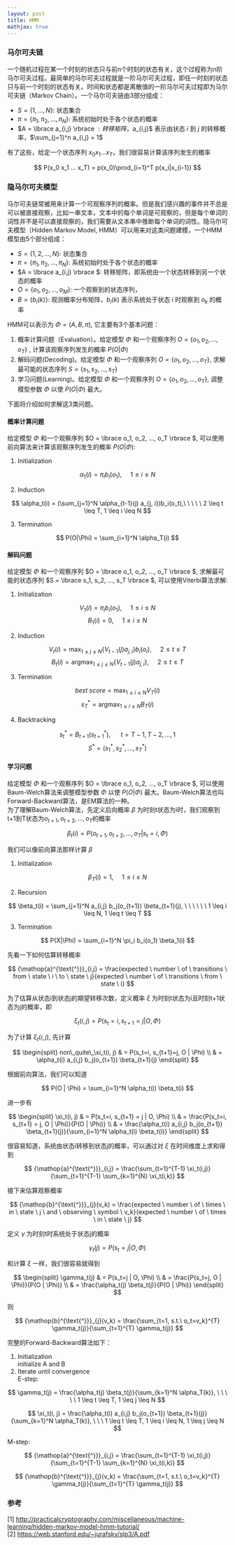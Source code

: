 ```yaml
---
layout: post
title: HMM
mathjax: true
---
```


### 马尔可夫链
一个随机过程在某一个时刻的状态只与前n个时刻的状态有关，这个过程称为n阶马尔可夫过程。最简单的马尔可夫过程就是一阶马尔可夫过程，即任一时刻的状态只与前一个时刻的状态有关。时间和状态都是离散值的一阶马尔可夫过程即为马尔可夫链（Markov Chain）。一个马尔可夫链由3部分组成：
* $S = \lbrace 1, ..., N \rbrace$: 状态集合
* $\pi = \lbrace \pi_1, \pi_2, ..., \pi_N \rbrace$: 系统初始时处于各个状态的概率
* $A = \lbrace a_{i,j} \rbrace $: 转移矩阵，$a_{i,j}$ 表示由状态 $i$ 到 $j$ 的转移概率，$\sum_{j=1}^n a_{i,j} = 1$

有了这些，给定一个状态序列 $x_0 x_1 ... x_T$，我们很容易计算该序列发生的概率

$$ P(x_0 x_1 ... x_T) = p(x_0)\prod_{i=1}^T p(x_i|x_{i-1}) $$

### 隐马尔可夫模型
马尔可夫链常被用来计算一个可观察序列的概率。但是我们感兴趣的事件并不总是可以被直接观察，比如一串文本，文本中的每个单词是可观察的，但是每个单词的词性并不是可以直接观察的，我们需要从文本串中推断每个单词的词性。隐马尔可夫模型（Hidden Markov Model, HMM）可以用来对这类问题建模，一个HMM模型由5个部分组成：
* $S = \lbrace 1, 2, ..., N \rbrace$: 状态集合
* $\pi = \lbrace \pi_1, \pi_2, ..., \pi_N \rbrace$: 系统初始时处于各个状态的概率
* $A = \lbrace a_{i,j} \rbrace $: 转移矩阵，即系统由一个状态转移到另一个状态的概率
* $O = \lbrace o_1, o_2, ..., o_M \rbrace$: 一个观察到的状态序列，
* $B = \lbrace b_i(k) \rbrace$: 观测概率分布矩阵，$b_i(k)$ 表示系统处于状态 $i$ 时观察到 $o_k$ 的概率

HMM可以表示为 $\Phi = (A, B, \pi)$, 它主要有3个基本问题：
1. 概率计算问题（Evaluation）。给定模型 $\Phi$ 和一个观察序列 $O = \lbrace o_1, o_2, ..., o_T \rbrace$ , 计算该观察序列发生的概率 $P(O | \Phi)$
2. 解码问题(Decoding)。给定模型 $\Phi$ 和一个观察序列 $O = \lbrace o_1, o_2, ..., o_T \rbrace$, 求解最可能的状态序列 $S = \lbrace s_1, s_2, ..., s_T \rbrace$
3. 学习问题(Learning)。给定模型 $\Phi$ 和一个观察序列 $O = \lbrace o_1, o_2, ..., o_T \rbrace$, 调整模型参数 $\Phi$ 以使 $P(O | \Phi)$ 最大。

下面将介绍如何求解这3类问题。

#### 概率计算问题
给定模型 $\Phi$ 和一个观察序列 $O = \lbrace o_1, o_2, ..., o_T \rbrace $, 可以使用前向算法来计算该观察序列发生的概率 $P(O|\Phi)$:
1. Initialization

$$ \alpha_1(i) = \pi_i b_i(o_1),\ \ \ \ \  1 \leq i \leq N $$

2. Induction

$$ \alpha_t(i) = (\sum_{j=1}^N \alpha_{t-1}(j) a_{j, i})b_i(o_t),\ \ \ \ \  2 \leq t \leq T, 1 \leq i \leq N $$

3. Termination

$$ P(O|\Phi) = \sum_{i=1}^N \alpha_T(i) $$

#### 解码问题
给定模型 $\Phi$ 和一个观察序列 $O = \lbrace o_1, o_2, ..., o_T \rbrace $, 求解最可能的状态序列 $S = \lbrace s_1, s_2, ..., s_T \rbrace $, 可以使用Viterbi算法求解:
1. Initialization

$$ V_1(i) = \pi_i b_i(o_1), \ \ \ \ \ 1 \leq i \leq N $$
$$ B_1(i) = 0, \ \ \ \ \ 1 \leq i \leq N $$

2. Induction

$$ V_t(i) = \max_{1 \leq j \leq N} \lbrace V_{t-1}(j)a_{j,i} \rbrace  b_i(o_i), \ \ \ \ \ 2 \leq t \leq T $$
$$ B_t(i) = \mathop{argmax}_{1 \leq j \leq N} \lbrace V_{t-1}(j) a_{j,i} \rbrace , \ \ \ \ \ 2 \leq t \leq T $$

3. Termination

$$ best\ score = \max_{1 \leq i \leq N} V_T(i) $$
$$ s_T^* = \mathop{argmax}_{1 \leq i \leq N} B_T(i) $$


4. Backtracking

$$ s_t^* = B_{t+1}(s_{t+1}^*), \ \ \ \ \ \ t = T-1, T-2, ..., 1 $$
$$ S^* = (s_1^*, s_2^*, ..., s_T^*) $$

#### 学习问题
给定模型 $\Phi$ 和一个观察序列 $O = \lbrace o_1, o_2, ..., o_T \rbrace $, 可以使用Baum-Welch算法来调整模型参数 $\Phi$ 以使 $P(O|\Phi)$ 最大。Baum-Welch算法也叫Forward-Backward算法，是EM算法的一种。  
为了理解Baum-Welch算法，先定义后向概率 $\beta$ 为时刻t状态为i时，我们观察到t+1到T状态为$o_{t+1}, o_{t+2}, ..., o_T$的概率

$$ \beta_t(i) = P(o_{t+1}, o_{t+2}, ..., o_T | s_t = i, \Phi) $$

我们可以像前向算法那样计算 $\beta$
1. Initialization

$$ \beta_T(i) = 1, \ \ \ \ \ 1 \leq i \leq N $$

2. Recursion

$$ \beta_t(i) = \sum_{j=1}^N a_{i,j} b_j(o_{t+1}) \beta_{t+1}(j), \ \ \ \ \ \ 1 \leq i \leq N, 1 \leq t \leq T $$

3. Termination

$$ P(X|\Phi) = \sum_{i=1}^N \pi_i b_i(o_1) \beta_1(i) $$

先看一下如何估算转移概率

$$ {\mathop{a}^{\text{^}}}_{i,j} = \frac{expected \ number \ of \ transitions \ from \ state \ i \ to \ state \ j}{expected \ number \ of \ transitions \ from \ state \ i} $$

为了估算从状态i到状态j的期望转移次数，定义概率 $\xi$ 为时刻t状态为i且时刻t+1状态为j的概率，即

$$ \xi_t(i, j) = P(s_t=i, s_{t+1} = j | O, \Phi) $$

为了计算 $\xi_t(i, j)$, 先计算

$$ \begin{split}
non\_quite\_\xi_t(i, j) & = P(s_t=i, s_{t+1}=j, O | \Phi) \\
    & = \alpha_t(i) a_{i,j} b_j(o_{t+1}) \beta_{t+1}(j)
\end{split} $$

根据前向算法，我们可以知道

$$ P(O | \Phi) = \sum_{i=1}^N \alpha_t(i) \beta_t(i) $$

进一步有

$$ \begin{split}
\xi_t(i, j) & = P(s_t=i, s_{t+1} = j | O, \Phi) \\
& =  \frac{P(s_t=i, s_{t+1} = j, O | \Phi)}{P(O | \Phi)} \\
& = \frac{\alpha_t(i) a_{i,j} b_j(o_{t+1}) \beta_{t+1}(j)}{\sum_{i=1}^N \alpha_t(i) \beta_t(i)}
\end{split} $$

很容易知道，系统由状态i转移到状态j的概率，可以通过对 $\xi$ 在时间维度上求和得到

$$ {\mathop{a}^{\text{^}}}_{i,j} = \frac{\sum_{t=1}^{T-1} \xi_t(i,j)}{\sum_{t=1}^{T-1} \sum_{k=1}^{N} \xi_t(i,k)} $$

接下来估算观察概率

$$ {\mathop{b}^{\text{^}}}_{j}(v_k) = \frac{expected \ number \ of \ times \ in \ state \ j \ and \ observing \ symbol \ v_k}{expected \ number \ of \ times \ in \ state \ j} $$

定义 $\gamma$ 为时刻t时系统处于状态j的概率

$$ \gamma_t(j) = P(s_t=j | O, \Phi) $$

和计算 $\xi$ 一样，我们很容易就得到

$$ \begin{split}
\gamma_t(j) & = P(s_t=j | O, \Phi) \\
& = \frac{P(s_t=j, O | \Phi)}{P(O | \Phi)} \\
& = \frac{\alpha_t(j) \beta_t(j)}{P(O | \Phi)}
\end{split} $$

则

$$ {\mathop{b}^{\text{^}}}_{j}(v_k) = \frac{\sum_{t=1, s.t.\ o_t=v_k}^{T} \gamma_t(j)}{\sum_{t=1}^{T} \gamma_t(j)} $$

完整的Forward-Backward算法如下：

1. Initialization  
    initialize A and B
2. Iterate until convergence  
E-step:  
    
$$ \gamma_t(j) = \frac{\alpha_t(j) \beta_t(j)}{\sum_{k=1}^N \alpha_T(k)}, \ \ \ \ \ 1 \leq t \leq T, 1 \leq j \leq N  $$

$$ \xi_t(i, j) = \frac{\alpha_t(i) a_{i,j} b_j(o_{t+1}) \beta_{t+1}(j)}{\sum_{k=1}^N \alpha_T(k)}, \ \ \ 1 \leq t \leq T, 1 \leq i \leq N, 1 \leq j \leq N $$

M-step:  

$$ {\mathop{a}^{\text{^}}}_{i,j} = \frac{\sum_{t=1}^{T-1} \xi_t(i,j)}{\sum_{t=1}^{T-1} \sum_{k=1}^{N} \xi_t(i,k)} $$ 
    
$$ {\mathop{b}^{\text{^}}}_{j}(v_k) = \frac{\sum_{t=1, s.t.\ o_t=v_k}^{T} \gamma_t(j)}{\sum_{t=1}^{T} \gamma_t(j)} $$


### 参考
[1] http://practicalcryptography.com/miscellaneous/machine-learning/hidden-markov-model-hmm-tutorial/   
[2] https://web.stanford.edu/~jurafsky/slp3/A.pdf
